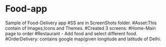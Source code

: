 # Food-app
Sample of Food-Delivery app
#SS are in ScreenShots folder.
#Asset:This contain of Images,Icons and Themes.
#Created 3 screens:
#Home-Main page to order
#Restaurant - Add food and select different food.
#OrderDelivery: contains google map(given longitude and latitude of Delhi.
